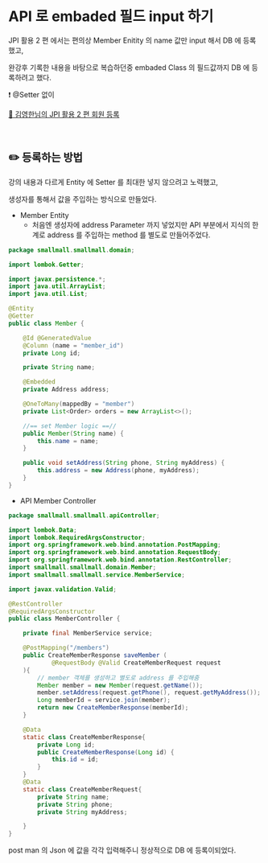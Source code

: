 # API 로 embaded 필드 input 하기

JPI 활용 2 편 에서는 편의상 Member Enitity 의 name 값만 input 해서 DB 에 등록했고,

완강후 기록한 내용을 바탕으로 복습하던중 embaded Class 의 필드값까지 DB 에 등록하려고 했다.

❗️ @Setter 없이

[🔗 김영한님의 JPI 활용 2 편 회원 등록](https://github.com/choideakook/TIL/blob/main/Spring/3%20JPA%20활용1/4%20Web%20계층%20개발/230109%203%20회원%20등록.md)

<br>

## ✏️ 등록하는 방법

강의 내용과 다르게 Entity 에 Setter 를 최대한 넣지 않으려고 노력했고,

생성자를 통해서 값을 주입하는 방식으로 만들었다.

- Member Entity
    - 처음엔 생성자에 address Parameter 까지 넣었지만 API 부분에서 지식의 한계로 address 를 주입하는 method 를 별도로 만들어주었다.

```java
package smallmall.smallmall.domain;

import lombok.Getter;

import javax.persistence.*;
import java.util.ArrayList;
import java.util.List;

@Entity
@Getter
public class Member {

    @Id @GeneratedValue
    @Column (name = "member_id")
    private Long id;

    private String name;

    @Embedded
    private Address address;

    @OneToMany(mappedBy = "member")
    private List<Order> orders = new ArrayList<>();

    //== set Member logic ==//
    public Member(String name) {
        this.name = name;
    }

    public void setAddress(String phone, String myAddress) {
        this.address = new Address(phone, myAddress);
    }
}
```

- API Member Controller

```java
package smallmall.smallmall.apiController;

import lombok.Data;
import lombok.RequiredArgsConstructor;
import org.springframework.web.bind.annotation.PostMapping;
import org.springframework.web.bind.annotation.RequestBody;
import org.springframework.web.bind.annotation.RestController;
import smallmall.smallmall.domain.Member;
import smallmall.smallmall.service.MemberService;

import javax.validation.Valid;

@RestController
@RequiredArgsConstructor
public class MemberController {

    private final MemberService service;

    @PostMapping("/members")
    public CreateMemberResponse saveMember (
            @RequestBody @Valid CreateMemberRequest request
    ){
        // member 객체를 생성하고 별도로 address 를 주입해줌
        Member member = new Member(request.getName());
        member.setAddress(request.getPhone(), request.getMyAddress());
        Long memberId = service.join(member);
        return new CreateMemberResponse(memberId);
    }

    @Data
    static class CreateMemberResponse{
        private Long id;
        public CreateMemberResponse(Long id) {
            this.id = id;
        }
    }
    @Data
    static class CreateMemberRequest{
        private String name;
        private String phone;
        private String myAddress;

    }
}
```

post man 의 Json 에 값을 각각 입력해주니 정상적으로 DB 에 등록이되었다.